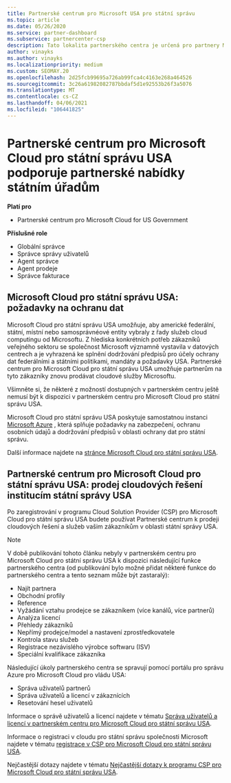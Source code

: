 ```yaml
---
title: Partnerské centrum pro Microsoft USA pro státní správu
ms.topic: article
ms.date: 05/26/2020
ms.service: partner-dashboard
ms.subservice: partnercenter-csp
description: Tato lokalita partnerského centra je určená pro partnery Microsoftu, kteří nabízejí cloudová řešení Microsoftu zákazníkům, kteří pracují s vládními úřady v USA.
author: vinayks
ms.author: vinayks
ms.localizationpriority: medium
ms.custom: SEOMAY.20
ms.openlocfilehash: 2d25fcb99695a726ab99fca4c4163e268a464526
ms.sourcegitcommit: 3c26a61982082787bbdaf5d1e92553b26f3a5076
ms.translationtype: MT
ms.contentlocale: cs-CZ
ms.lasthandoff: 04/06/2021
ms.locfileid: "106441825"
---
```

# <a name="partner-center-for-microsoft-cloud-for-us-government-supports-partner-offers-to-government-agencies"></a>Partnerské centrum pro Microsoft Cloud pro státní správu USA podporuje partnerské nabídky státním úřadům

**Platí pro**

- Partnerské centrum pro Microsoft Cloud for US Government

**Příslušné role**

- Globální správce
- Správce správy uživatelů
- Agent správce
- Agent prodeje
- Správce fakturace

## <a name="microsoft-cloud-for-us-government-meeting-data-protection-requirements"></a>Microsoft Cloud pro státní správu USA: požadavky na ochranu dat

Microsoft Cloud pro státní správu USA umožňuje, aby americké federální, státní, místní nebo samosprávnéové entity vybraly z řady služeb cloud computingu od Microsoftu. Z hlediska konkrétních potřeb zákazníků veřejného sektoru se společnost Microsoft významně vystavila v datových centrech a je vyhrazená ke splnění dodržování předpisů pro účely ochrany dat federálními a státními politikami, mandáty a požadavky USA. Partnerské centrum pro Microsoft Cloud pro státní správu USA umožňuje partnerům na tyto zákazníky znovu prodávat cloudové služby Microsoftu.

Všimněte si, že některé z možností dostupných v partnerském centru ještě nemusí být k dispozici v partnerském centru pro Microsoft Cloud pro státní správu USA.

Microsoft Cloud pro státní správu USA poskytuje samostatnou instanci [Microsoft Azure](https://azure.microsoft.com/overview/clouds/government/) , která splňuje požadavky na zabezpečení, ochranu osobních údajů a dodržování předpisů v oblasti ochrany dat pro státní správu. 

Další informace najdete na [stránce Microsoft Cloud pro státní správu USA](https://download.microsoft.com/download/C/9/C/C9CA3002-DFC4-4ADA-841F-DF42AEC042FB/Microsoft_Azure_Government_Datasheet_EN_US.PDF).

## <a name="partner-center-for-microsoft-cloud-for-us-government-selling-cloud-solutions-to-us-government-entities"></a>Partnerské centrum pro Microsoft Cloud pro státní správu USA: prodej cloudových řešení institucím státní správy USA

Po zaregistrování v programu Cloud Solution Provider (CSP) pro Microsoft Cloud pro státní správu USA budete používat Partnerské centrum k prodeji cloudových řešení a služeb vašim zákazníkům v oblasti státní správy USA. 

> [!NOTE]  
> V době publikování tohoto článku nebyly v partnerském centru pro Microsoft Cloud pro státní správu USA k dispozici následující funkce partnerského centra (od publikování bylo možné přidat některé funkce do partnerského centra a tento seznam může být zastaralý):

- Najít partnera
- Obchodní profily
- Reference
- Vyžádání vztahu prodejce se zákazníkem (více kanálů, více partnerů)
- Analýza licencí
- Přehledy zákazníků
- Nepřímý prodejce/model a nastavení zprostředkovatele
- Kontrola stavu služeb
- Registrace nezávislého výrobce softwaru (ISV)
- Speciální kvalifikace zákazníka

Následující úkoly partnerského centra se spravují pomocí portálu pro správu Azure pro Microsoft Cloud pro vládu USA: 

- Správa uživatelů partnerů
- Správa uživatelů a licencí v zákaznících
- Resetování hesel uživatelů

Informace o správě uživatelů a licencí najdete v tématu [Správa uživatelů a licencí v partnerském centru pro Microsoft Cloud pro státní správu USA](user-management-in-partner-center-for-microsoft-us-govt-cloud.md).

Informace o registraci v cloudu pro státní správu společnosti Microsoft najdete v tématu [registrace v CSP pro Microsoft Cloud pro státní správu USA](enroll-in-csp-for-microsoft-us-govt-cloud.md).

Nejčastější dotazy najdete v tématu [Nejčastější dotazy k programu CSP pro Microsoft Cloud pro státní správu USA](faq-for-us-govt-cloud.md).
